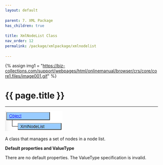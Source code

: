 ```yaml
---
layout: default

parent: 7. XML Package
has_children: true

title: XmlNodeList Class
nav_order: 12
permalink: /package/xmlpackage/xmlnodelist

---
```

{% assign img1 = "https://biz-collections.com/support/webpages/html/onlinemanual/browser/crs/core/core1.files/image001.gif" %}

# {{ page.title }}

---

<a href="/img/Package/XML-XmlNodeListClass.png" target="_blank">
<img src="/img/Package/XML-XmlNodeListClass.png" alt="login image"></a>

A class that manages a set of nodes in a node list.

**Default properties and ValueType**

There are no default properties. The ValueType specification is invalid.